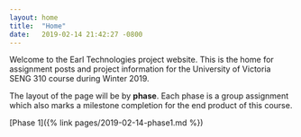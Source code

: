 ```yaml
---
layout: home
title:  "Home"
date:   2019-02-14 21:42:27 -0800
---
```


Welcome to the Earl Technologies project website.
This is the home for assignment posts and project information for the University of Victoria SENG 310 course during Winter 2019.

The layout of the page will be by <b>phase</b>. Each phase is a group assignment which also marks a milestone completion for the end product of this course.

[Phase 1]({% link pages/2019-02-14-phase1.md %})
